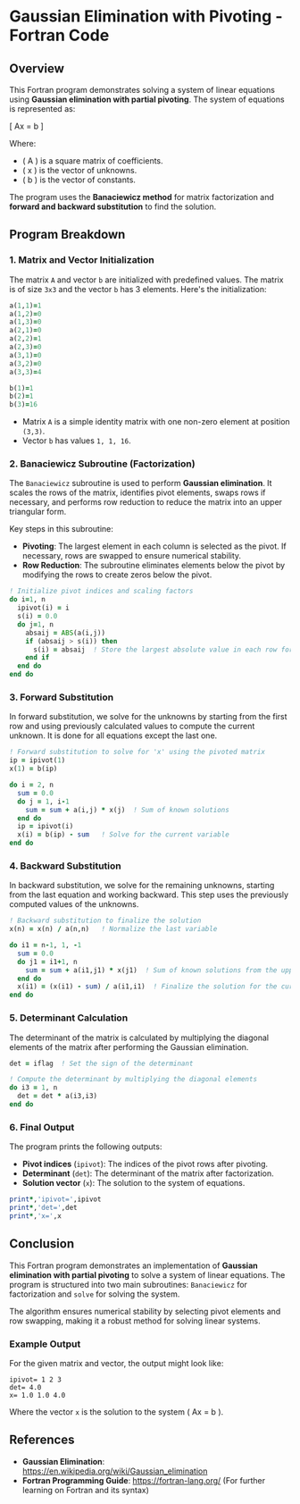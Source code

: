 # Gaussian Elimination with Pivoting - Fortran Code

## Overview

This Fortran program demonstrates solving a system of linear equations using **Gaussian elimination with partial pivoting**. The system of equations is represented as:

\[
Ax = b
\]

Where:
- \( A \) is a square matrix of coefficients.
- \( x \) is the vector of unknowns.
- \( b \) is the vector of constants.

The program uses the **Banaciewicz method** for matrix factorization and **forward and backward substitution** to find the solution.

## Program Breakdown

### 1. **Matrix and Vector Initialization**

The matrix `A` and vector `b` are initialized with predefined values. The matrix is of size `3x3` and the vector `b` has 3 elements. Here's the initialization:

```fortran
a(1,1)=1
a(1,2)=0
a(1,3)=0
a(2,1)=0
a(2,2)=1
a(2,3)=0
a(3,1)=0
a(3,2)=0
a(3,3)=4

b(1)=1
b(2)=1
b(3)=16
```

- Matrix `A` is a simple identity matrix with one non-zero element at position `(3,3)`.
- Vector `b` has values `1, 1, 16`.

### 2. **Banaciewicz Subroutine (Factorization)**

The `Banaciewicz` subroutine is used to perform **Gaussian elimination**. It scales the rows of the matrix, identifies pivot elements, swaps rows if necessary, and performs row reduction to reduce the matrix into an upper triangular form.

Key steps in this subroutine:
- **Pivoting**: The largest element in each column is selected as the pivot. If necessary, rows are swapped to ensure numerical stability.
- **Row Reduction**: The subroutine eliminates elements below the pivot by modifying the rows to create zeros below the pivot.

```fortran
! Initialize pivot indices and scaling factors
do i=1, n
  ipivot(i) = i
  s(i) = 0.0
  do j=1, n
    absaij = ABS(a(i,j))
    if (absaij > s(i)) then
      s(i) = absaij  ! Store the largest absolute value in each row for scaling
    end if
  end do
end do
```

### 3. **Forward Substitution**

In forward substitution, we solve for the unknowns by starting from the first row and using previously calculated values to compute the current unknown. It is done for all equations except the last one.

```fortran
! Forward substitution to solve for 'x' using the pivoted matrix
ip = ipivot(1)
x(1) = b(ip)

do i = 2, n
  sum = 0.0
  do j = 1, i-1
    sum = sum + a(i,j) * x(j)  ! Sum of known solutions
  end do
  ip = ipivot(i)
  x(i) = b(ip) - sum   ! Solve for the current variable
end do
```

### 4. **Backward Substitution**

In backward substitution, we solve for the remaining unknowns, starting from the last equation and working backward. This step uses the previously computed values of the unknowns.

```fortran
! Backward substitution to finalize the solution
x(n) = x(n) / a(n,n)   ! Normalize the last variable

do i1 = n-1, 1, -1
  sum = 0.0
  do j1 = i1+1, n
    sum = sum + a(i1,j1) * x(j1)  ! Sum of known solutions from the upper rows
  end do
  x(i1) = (x(i1) - sum) / a(i1,i1)  ! Finalize the solution for the current variable
end do
```

### 5. **Determinant Calculation**

The determinant of the matrix is calculated by multiplying the diagonal elements of the matrix after performing the Gaussian elimination.

```fortran
det = iflag  ! Set the sign of the determinant

! Compute the determinant by multiplying the diagonal elements
do i3 = 1, n
  det = det * a(i3,i3)
end do
```

### 6. **Final Output**

The program prints the following outputs:
- **Pivot indices** (`ipivot`): The indices of the pivot rows after pivoting.
- **Determinant** (`det`): The determinant of the matrix after factorization.
- **Solution vector** (`x`): The solution to the system of equations.

```fortran
print*,'ipivot=',ipivot
print*,'det=',det
print*,'x=',x
```

## Conclusion

This Fortran program demonstrates an implementation of **Gaussian elimination with partial pivoting** to solve a system of linear equations. The program is structured into two main subroutines: `Banaciewicz` for factorization and `solve` for solving the system. 

The algorithm ensures numerical stability by selecting pivot elements and row swapping, making it a robust method for solving linear systems.

### Example Output

For the given matrix and vector, the output might look like:

```
ipivot= 1 2 3
det= 4.0
x= 1.0 1.0 4.0
```

Where the vector `x` is the solution to the system \( Ax = b \).

## References

- **Gaussian Elimination**: https://en.wikipedia.org/wiki/Gaussian_elimination
- **Fortran Programming Guide**: https://fortran-lang.org/ (For further learning on Fortran and its syntax)
```







